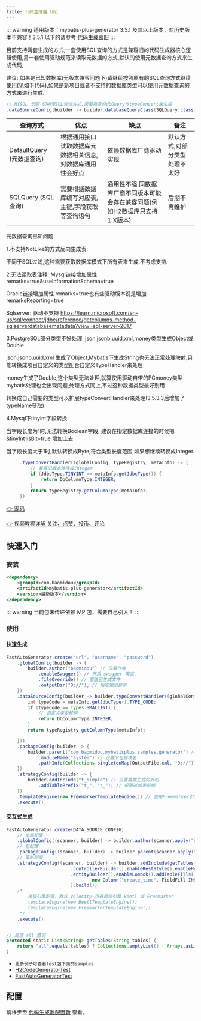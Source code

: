 ```yaml
---
title: 代码生成器（新）
---
```


::: warning
适用版本：mybatis-plus-generator 3.5.1 及其以上版本，对历史版本不兼容！3.5.1 以下的请参考 [代码生成器旧](/pages/d357af/)
:::

目前支持两套生成的方式,一套使用SQL查询的方式是兼容旧的代码生成器核心逻辑使用,另一套使用驱动规范来读取元数据的方式,默认的使用元数据查询方式来生成代码,

建议: 如果是已知数据库(无版本兼容问题下)请继续按照原有的SQL查询方式继续使用(见如下代码),如果是新项目或者不支持的数据库类型可以使用元数据查询的方式来进行生成.


```java
// MYSQL 示例 切换至SQL查询方式,需要指定好dbQuery与typeConvert来生成
.dataSourceConfig(builder -> builder.databaseQueryClass(SQLQuery.class).typeConvert(new MySqlTypeConvert()).dbQuery(new MySqlQuery())
```


| 查询方式                  | 优点                                                      | 缺点                                                         | 备注                          |
| ------------------------- | --------------------------------------------------------- | ------------------------------------------------------------ | ----------------------------- |
| DefaultQuery (元数据查询) | 根据通用接口读取数据库元数据相关信息,对数据库通用性会好点 | 依赖数据库厂商驱动实现                                       | 默认方式,对部分类型处理不太好 |
| SQLQuery (SQL查询)        | 需要根据数据库编写对应表,主键,字段获取等查询语句          | 通用性不强,同数据库厂商不同版本可能会存在兼容问题(例如H2数据库只支持1.X版本) | 后期不再维护                  |



元数据查询已知问题:

1.不支持NotLike的方式反向生成表:

不同于SQL过滤,这种需要获取数据库模式下所有表来生成,不考虑支持.

2.无法读取表注释:
Mysql链接增加属性 remarks=true&useInformationSchema=true

Oracle链接增加属性 remarks=true也有些驱动版本说是增加remarksReporting=true

Sqlserver: 驱动不支持 https://learn.microsoft.com/en-us/sql/connect/jdbc/reference/getcolumns-method-sqlserverdatabasemetadata?view=sql-server-2017

3.PostgreSQL部分类型不好处理: json,jsonb,uuid,xml,money类型生成Object或Double

json,jsonb,uuid,xml 生成了Object,Mybatis下生成String也无法正常处理映射,只能转换成项目自定义的类型配合自定义TypeHandler来处理

money生成了Double,这个类型无法处理,就算使用驱动自带的PGmoney类型mybatis处理也会出现问题,处理方式同上,不过这种数据类型最好别用

转换成自己需要的类型可以扩展typeConvertHandler来处理(3.5.3.3后增加了typeName获取)

4.Mysql下tinyint字段转换:

当字段长度为1时,无法转换Boolean字段, 建议在指定数据库连接的时候把 &tinyInt1isBit=true 增加上去

当字段长度大于1时,默认转换成Byte,符合类型长度范围,如果想继续转换成Integer.

```java
     .typeConvertHandler((globalConfig, typeRegistry, metaInfo) -> {
         // 兼容旧版本转换成Integer
         if (JdbcType.TINYINT == metaInfo.getJdbcType()) {
             return DbColumnType.INTEGER;
         }
         return typeRegistry.getColumnType(metaInfo);
     })
```









[👉 源码](https://github.com/baomidou/mybatis-plus)

[👉 视频教程详解 关注、点赞、投币、评论](https://space.bilibili.com/483260422)

## 快速入门

### 安装

```xml
<dependency>
    <groupId>com.baomidou</groupId>
    <artifactId>mybatis-plus-generator</artifactId>
    <version>最新版本</version>
</dependency>
```

::: warning
当前包未传递依赖 MP 包，需要自己引入！
:::

### 使用

#### 快速生成

```java
FastAutoGenerator.create("url", "username", "password")
    .globalConfig(builder -> {
        builder.author("baomidou") // 设置作者
            .enableSwagger() // 开启 swagger 模式
            .fileOverride() // 覆盖已生成文件
            .outputDir("D://"); // 指定输出目录
    })
    .dataSourceConfig(builder -> builder.typeConvertHandler((globalConfig, typeRegistry, metaInfo) -> {
        int typeCode = metaInfo.getJdbcType().TYPE_CODE;
        if (typeCode == Types.SMALLINT) {
            // 自定义类型转换
            return DbColumnType.INTEGER;
        }
        return typeRegistry.getColumnType(metaInfo);

    }))
    .packageConfig(builder -> {
        builder.parent("com.baomidou.mybatisplus.samples.generator") // 设置父包名
            .moduleName("system") // 设置父包模块名
            .pathInfo(Collections.singletonMap(OutputFile.xml, "D://")); // 设置mapperXml生成路径
    })
    .strategyConfig(builder -> {
        builder.addInclude("t_simple") // 设置需要生成的表名
            .addTablePrefix("t_", "c_"); // 设置过滤表前缀
    })
    .templateEngine(new FreemarkerTemplateEngine()) // 使用Freemarker引擎模板，默认的是Velocity引擎模板
    .execute();
```

#### 交互式生成

```java
FastAutoGenerator.create(DATA_SOURCE_CONFIG)
    // 全局配置
    .globalConfig((scanner, builder) -> builder.author(scanner.apply("请输入作者名称？")).fileOverride())
    // 包配置
    .packageConfig((scanner, builder) -> builder.parent(scanner.apply("请输入包名？")))
    // 策略配置
    .strategyConfig((scanner, builder) -> builder.addInclude(getTables(scanner.apply("请输入表名，多个英文逗号分隔？所有输入 all")))
                        .controllerBuilder().enableRestStyle().enableHyphenStyle()
                        .entityBuilder().enableLombok().addTableFills(
                                new Column("create_time", FieldFill.INSERT)
                        ).build())
    /*
        模板引擎配置，默认 Velocity 可选模板引擎 Beetl 或 Freemarker
       .templateEngine(new BeetlTemplateEngine())
       .templateEngine(new FreemarkerTemplateEngine())
     */
    .execute();


// 处理 all 情况
protected static List<String> getTables(String tables) {
    return "all".equals(tables) ? Collections.emptyList() : Arrays.asList(tables.split(","));
}
```

- `更多例子可查看test包下面的samples`
- [H2CodeGeneratorTest](https://github.com/baomidou/generator/blob/develop/mybatis-plus-generator/src/test/java/com/baomidou/mybatisplus/generator/samples/H2CodeGeneratorTest.java)
- [FastAutoGeneratorTest](https://github.com/baomidou/generator/blob/develop/mybatis-plus-generator/src/test/java/com/baomidou/mybatisplus/generator/samples/FastAutoGeneratorTest.java)

## 配置

请移步至 [代码生成器配置新](/pages/981406/) 查看。